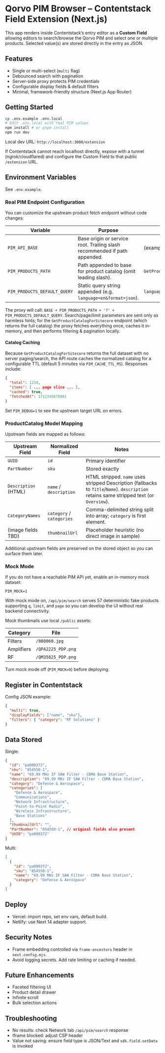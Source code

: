 # Qorvo PIM Browser – Contentstack Field Extension (Next.js)

This app renders inside Contentstack’s entry editor as a **Custom Field** allowing editors to search/browse the Qorvo PIM and select one or multiple products. Selected value(s) are stored directly in the entry as JSON.

## Features

- Single or multi-select (`multi` flag)
- Debounced search with pagination
- Server-side proxy protects PIM credentials
- Configurable display fields & default filters
- Minimal, framework-friendly structure (Next.js App Router)

## Getting Started

```bash
cp .env.example .env.local
# Edit .env.local with real PIM values
npm install # or pnpm install
npm run dev
```

Local dev URL: `http://localhost:3000/extension`

If Contentstack cannot reach localhost directly, expose with a tunnel (ngrok/cloudflared) and configure the Custom Field to that public `/extension` URL.

## Environment Variables

See `.env.example`.

### Real PIM Endpoint Configuration

You can customize the upstream product fetch endpoint without code changes:

| Variable                     | Purpose                                                                   | Default                        |
| ---------------------------- | ------------------------------------------------------------------------- | ------------------------------ |
| `PIM_API_BASE`               | Base origin or service root. Trailing slash recommended if path appended. | (example in `.env.example`)    |
| `PIM_PRODUCTS_PATH`          | Path appended to base for product catalog (omit leading slash).           | `GetProductCatalogForSitecore` |
| `PIM_PRODUCTS_DEFAULT_QUERY` | Static query string appended (e.g. `language=en&format=json`).            | `language=en&format=json`      |

The proxy will call: `BASE + PIM_PRODUCTS_PATH + '?' + PIM_PRODUCTS_DEFAULT_QUERY`. Search/page/limit parameters are sent only as harmless hints; for the `GetProductCatalogForSitecore` endpoint (which returns the full catalog) the proxy fetches everything once, caches it in-memory, and then performs filtering & pagination locally.

#### Catalog Caching

Because `GetProductCatalogForSitecore` returns the full dataset with no server paging/search, the API route caches the normalized catalog for a configurable TTL (default 5 minutes via `PIM_CACHE_TTL_MS`). Responses include:

```json
{
  "total": 1234,
  "items": [ ... page slice ... ],
  "cached": true,
  "fetchedAt": 1712345678901
}
```

Set `PIM_DEBUG=1` to see the upstream target URL on errors.

### ProductCatalog Model Mapping

Upstream fields are mapped as follows:

| Upstream Field       | Normalized Field          | Notes                                                                                                                                    |
| -------------------- | ------------------------- | ---------------------------------------------------------------------------------------------------------------------------------------- |
| `UUID`               | `id`                      | Primary identifier                                                                                                                       |
| `PartNumber`         | `sku`                     | Stored exactly                                                                                                                           |
| `Description` (HTML) | `name` / `description`    | HTML stripped. `name` uses stripped Description (fallbacks to `Title`/`Name`). `description` retains same stripped text (or `Overview`). |
| `CategoryNames`      | `category` / `categories` | Comma-delimited string split into array; `category` is first element.                                                                    |
| (image fields TBD)   | `thumbnailUrl`            | Placeholder heuristic (no direct image in sample)                                                                                        |

Additional upstream fields are preserved on the stored object so you can surface them later.

### Mock Mode

If you do not have a reachable PIM API yet, enable an in-memory mock dataset:

```
PIM_MOCK=1
```

With mock mode on, `/api/pim/search` serves 57 deterministic fake products supporting `q`, `limit`, and `page` so you can develop the UI without real backend connectivity.

Mock thumbnails use local `/public` assets:

| Category   | File               |
| ---------- | ------------------ |
| Filters    | `/880060.jpg`      |
| Amplifiers | `/QPA2225_PDP.png` |
| RF         | `/QM35825_PDP.png` |

Turn mock mode off (`PIM_MOCK=0`) before deploying.

## Register in Contentstack

Config JSON example:

```json
{
  "multi": true,
  "displayFields": ["name", "sku"],
  "filters": { "category": "RF Solutions" }
}
```

## Data Stored

Single:

```json
{
  "id": "pa000372",
  "sku": "854550-1",
  "name": "69.99 MHz IF SAW Filter - CDMA Base Station",
  "description": "69.99 MHz IF SAW Filter - CDMA Base Station",
  "category": "Defense & Aerospace",
  "categories": [
    "Defense & Aerospace",
    "Communications",
    "Network Infrastructure",
    "Point-to-Point Radio",
    "Wireless Infrastructure",
    "Base Stations"
  ],
  "thumbnailUrl": "",
  "PartNumber": "854550-1", // original fields also present
  "UUID": "pa000372"
}
```

Multi:

```json
[
  {
    "id": "pa000372",
    "sku": "854550-1",
    "name": "69.99 MHz IF SAW Filter - CDMA Base Station",
    "category": "Defense & Aerospace"
  }
]
```

## Deploy

- Vercel: import repo, set env vars, default build.
- Netlify: use Next 14 adapter support.

## Security Notes

- Frame embedding controlled via `frame-ancestors` header in `next.config.mjs`.
- Avoid logging secrets. Add rate limiting or caching if needed.

## Future Enhancements

- Faceted filtering UI
- Product detail drawer
- Infinite scroll
- Bulk selection actions

## Troubleshooting

- No results: check Network tab `/api/pim/search` response
- Iframe blocked: adjust CSP header
- Value not saving: ensure field type is JSON/Text and `sdk.field.setData` is invoked
